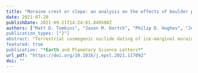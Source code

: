 ```yaml
---
title: "Moraine crest or slope: an analysis on the effects of boulder position on cosmogenic exposure age"
date: 2021-07-20
publishDate: 2021-09-21T14:24:01.849508Z
authors: ["Matt D. Tomkins", "Jason M. Dortch", "Philip D. Hughes", "Jonny J. Huck", "Raimon Pallàs", "Ángel Rodés", "James L. Allard", "Andrew G. Stimson", "Didier Bourlès", "Vincent R. Rinterknecht", "Laura Rodríguez-Rodríguez", "Vincent Jomelli", "Ramón Copons", "Iestyn D. Barr", "Christopher M. Darvill, "Thomas Bishop"]
publication_types: ["2"]
abstract: "Terrestrial cosmogenic nuclide dating of ice-marginal moraines can provide unique insights into Quaternary glacial history. However, pre- and post-depositional exposure histories of moraine boulders can introduce geologic uncertainty to numerical landform ages. To avoid geologic outliers, boulders are typically selected based on their depositional context and individual characteristics but while these criteria have good qualitative reasoning, many have not been tested quantitatively. Of these, boulder location is critical, as boulders located on moraine crests are prioritised, while those on moraine slopes are typically rejected. This study provides the first quantitative assessment of the relative utility of moraine crest and moraine slope sampling using new and published 10Be and 36Cl ages (n = 19) and Schmidt hammer sampling (SH; n = 635 moraine boulders, ∼19,050 SH R-values) in the northern and southern Pyrenees. These data show that for many of the studied moraines, the spatial distribution of “good” boulders is effectively random, with no consistent clustering on moraine crests, ice-proximal or -distal slopes. In turn, and in contrast to prior work, there is no clear penalty to either moraine crest or moraine slope sampling. Instead, we argue that landform stability exerts a greater influence on exposure age distributions than the characteristics of individual boulders. For the studied landforms, post-depositional stability is strongly influenced by sedimentology, with prolonged degradation of matrix-rich unconsolidated moraines while boulder-rich, matrix-poor moraines stabilised rapidly after deposition. While this pattern is unlikely to hold true in all settings, these data indicate that differences between landforms can be more significant than differences at the intra-landform scale. As ad hoc assessment of landform stability is extremely challenging based on geomorphological evidence alone, preliminary SH sampling, as utilised here, is a useful method to assess the temporal distribution of boulder exposure ages and to prioritise individual boulders for subsequent analysis."
featured: true
publication: "*Earth and Planetary Science Letters*"
url_pdf: "https://doi.org/10.1016/j.epsl.2021.117092"
doi: ""
---
```


